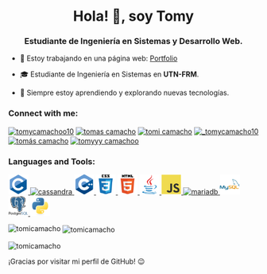 <h1 align="center">Hola! 👋, soy Tomy</h1>
<h3 align="center">Estudiante de Ingeniería en Sistemas y Desarrollo Web.</h3>

- 🔭 Estoy trabajando en una página web: [Portfolio](https://github.com/TomiCamacho/Trabajo-Final-1)

- 🎓 Estudiante de Ingeniería en Sistemas en **UTN-FRM**.

- 🌱 Siempre estoy aprendiendo y explorando nuevas tecnologías.

<h3 align="left">Connect with me:</h3>
<p align="left">
<a href="https://twitter.com/tomycamachoo10" target="blank"><img align="center" src="https://raw.githubusercontent.com/rahuldkjain/github-profile-readme-generator/master/src/images/icons/Social/twitter.svg" alt="tomycamachoo10" height="30" width="40" /></a>
<a href="https://linkedin.com/in/tomás-camacho-192b11223" target="blank"><img align="center" src="https://raw.githubusercontent.com/rahuldkjain/github-profile-readme-generator/master/src/images/icons/Social/linked-in-alt.svg" alt="tomas camacho" height="30" width="40" /></a>
<a href="https://fb.com/tomi camacho" target="blank"><img align="center" src="https://raw.githubusercontent.com/rahuldkjain/github-profile-readme-generator/master/src/images/icons/Social/facebook.svg" alt="tomi camacho" height="30" width="40" /></a>
<a href="https://instagram.com/_tomycamacho10" target="blank"><img align="center" src="https://raw.githubusercontent.com/rahuldkjain/github-profile-readme-generator/master/src/images/icons/Social/instagram.svg" alt="_tomycamacho10" height="30" width="40" /></a>
<a href="https://dribbble.com/tomás camacho" target="blank"><img align="center" src="https://raw.githubusercontent.com/rahuldkjain/github-profile-readme-generator/master/src/images/icons/Social/dribbble.svg" alt="tomás camacho" height="30" width="40" /></a>
<a href="https://www.behance.net/tomyyy camachoo" target="blank"><img align="center" src="https://raw.githubusercontent.com/rahuldkjain/github-profile-readme-generator/master/src/images/icons/Social/behance.svg" alt="tomyyy camachoo" height="30" width="40" /></a>
</p>

<h3 align="left">Languages and Tools:</h3>
<p align="left"> <a href="https://www.cprogramming.com/" target="_blank" rel="noreferrer"> <img src="https://raw.githubusercontent.com/devicons/devicon/master/icons/c/c-original.svg" alt="c" width="40" height="40"/> </a> <a href="https://cassandra.apache.org/" target="_blank" rel="noreferrer"> <img src="https://www.vectorlogo.zone/logos/apache_cassandra/apache_cassandra-icon.svg" alt="cassandra" width="40" height="40"/> </a> <a href="https://www.w3schools.com/cpp/" target="_blank" rel="noreferrer"> <img src="https://raw.githubusercontent.com/devicons/devicon/master/icons/cplusplus/cplusplus-original.svg" alt="cplusplus" width="40" height="40"/> </a> <a href="https://www.w3schools.com/css/" target="_blank" rel="noreferrer"> <img src="https://raw.githubusercontent.com/devicons/devicon/master/icons/css3/css3-original-wordmark.svg" alt="css3" width="40" height="40"/> </a> <a href="https://www.w3.org/html/" target="_blank" rel="noreferrer"> <img src="https://raw.githubusercontent.com/devicons/devicon/master/icons/html5/html5-original-wordmark.svg" alt="html5" width="40" height="40"/> </a> <a href="https://www.java.com" target="_blank" rel="noreferrer"> <img src="https://raw.githubusercontent.com/devicons/devicon/master/icons/java/java-original.svg" alt="java" width="40" height="40"/> </a> <a href="https://developer.mozilla.org/en-US/docs/Web/JavaScript" target="_blank" rel="noreferrer"> <img src="https://raw.githubusercontent.com/devicons/devicon/master/icons/javascript/javascript-original.svg" alt="javascript" width="40" height="40"/> </a> <a href="https://mariadb.org/" target="_blank" rel="noreferrer"> <img src="https://www.vectorlogo.zone/logos/mariadb/mariadb-icon.svg" alt="mariadb" width="40" height="40"/> </a> <a href="https://www.mysql.com/" target="_blank" rel="noreferrer"> <img src="https://raw.githubusercontent.com/devicons/devicon/master/icons/mysql/mysql-original-wordmark.svg" alt="mysql" width="40" height="40"/> </a> <a href="https://www.postgresql.org" target="_blank" rel="noreferrer"> <img src="https://raw.githubusercontent.com/devicons/devicon/master/icons/postgresql/postgresql-original-wordmark.svg" alt="postgresql" width="40" height="40"/> </a> <a href="https://www.python.org" target="_blank" rel="noreferrer"> <img src="https://raw.githubusercontent.com/devicons/devicon/master/icons/python/python-original.svg" alt="python" width="40" height="40"/> </a> </p>

<p><img align="left" src="https://github-readme-stats.vercel.app/api/top-langs?username=tomicamacho&show_icons=true&locale=en&layout=compact" alt="tomicamacho" /></p>

<p>&nbsp;<img align="center" src="https://github-readme-stats.vercel.app/api?username=tomicamacho&show_icons=true&locale=en" alt="tomicamacho" /></p>

<p><img align="center" src="https://github-readme-streak-stats.herokuapp.com/?user=tomicamacho&" alt="tomicamacho" /></p>

¡Gracias por visitar mi perfil de GitHub! 😉
